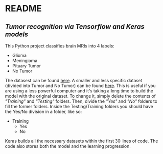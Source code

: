 # README
## _Tumor recognition via Tensorflow and Keras models_

This Python project classifies brain MRIs into 4 labels:
* Glioma
* Meningioma
* Pituary Tumor
* No Tumor

The datasest can be found [here](https://www.kaggle.com/datasets/masoudnickparvar/brain-tumor-mri-dataset). A smaller and less specific dataset (divided into Tumor and No Tumor) can be found [here](https://www.kaggle.com/datasets/navoneel/brain-mri-images-for-brain-tumor-detection). This is useful if you are using a less powerful computer and it's taking a long time to build the model with the original dataset. To change it, simply delete the contents of _"Training"_ and _"Testing"_ folders. Then, divide the _"Yes"_ and _"No"_ folders to fill the former folders. Inside the Testing/Training folders you should have the Yes/No division in a folder, like so:
* Training
    * Yes
    * No

Keras builds all the necessary datasets within the first 30 lines of code. The code also stores both the model and the learning progression.
